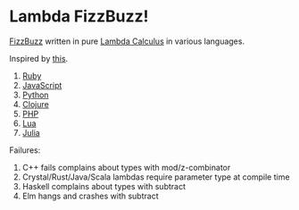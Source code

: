 # Lambda FizzBuzz!

[FizzBuzz](https://en.wikipedia.org/wiki/Fizz_buzz) written in pure [Lambda Calculus](https://en.wikipedia.org/wiki/Lambda_calculus) in various languages.

Inspired by [this](https://tomstu.art/programming-with-nothing).

1. [Ruby](ruby)
2. [JavaScript](js)
3. [Python](python)
4. [Clojure](clojure)
5. [PHP](php)
6. [Lua](lua)
7. [Julia](julia)

Failures:

1. C++ fails complains about types with mod/z-combinator
2. Crystal/Rust/Java/Scala lambdas require parameter type at compile time
3. Haskell complains about types with subtract
4. Elm hangs and crashes with subtract